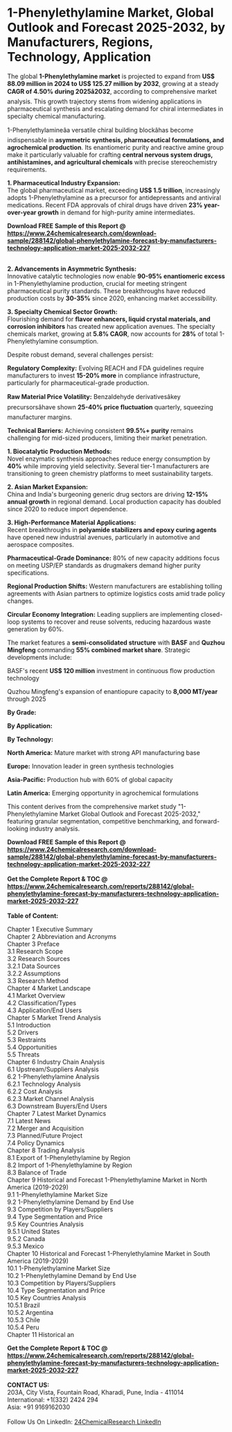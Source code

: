 <h1>1-Phenylethylamine Market, Global Outlook and Forecast 2025-2032, by Manufacturers, Regions, Technology, Application</h1><p>The global <strong>1-Phenylethylamine market</strong> is projected to expand from <strong>US$ 88.09 million in 2024 to US$ 125.27 million by 2032</strong>, growing at a steady <strong>CAGR of 4.50% during 2025â2032</strong>, according to comprehensive market analysis. This growth trajectory stems from widening applications in pharmaceutical synthesis and escalating demand for chiral intermediates in specialty chemical manufacturing.</p><p>1-Phenylethylamineâa versatile chiral building blockâhas become indispensable in <strong>asymmetric synthesis, pharmaceutical formulations, and agrochemical production</strong>. Its enantiomeric purity and reactive amine group make it particularly valuable for crafting <strong>central nervous system drugs, antihistamines, and agricultural chemicals</strong> with precise stereochemistry requirements.</p><p><strong>1. Pharmaceutical Industry Expansion:</strong><br>
The global pharmaceutical market, exceeding <strong>US$ 1.5 trillion</strong>, increasingly adopts 1-Phenylethylamine as a precursor for antidepressants and antiviral medications. Recent FDA approvals of chiral drugs have driven <strong>23% year-over-year growth</strong> in demand for high-purity amine intermediates.</p><div><b>Download FREE Sample of this Report @ 
            <a href="https://www.24chemicalresearch.com/download-sample/288142/global-phenylethylamine-forecast-by-manufacturers-technology-application-market-2025-2032-227">
            https://www.24chemicalresearch.com/download-sample/288142/global-phenylethylamine-forecast-by-manufacturers-technology-application-market-2025-2032-227</a></b></div><br><p><strong>2. Advancements in Asymmetric Synthesis:</strong><br>
Innovative catalytic technologies now enable <strong>90-95% enantiomeric excess</strong> in 1-Phenylethylamine production, crucial for meeting stringent pharmaceutical purity standards. These breakthroughs have reduced production costs by <strong>30-35%</strong> since 2020, enhancing market accessibility.</p><p><strong>3. Specialty Chemical Sector Growth:</strong><br>
Flourishing demand for <strong>flavor enhancers, liquid crystal materials, and corrosion inhibitors</strong> has created new application avenues. The specialty chemicals market, growing at <strong>5.8% CAGR</strong>, now accounts for <strong>28%</strong> of total 1-Phenylethylamine consumption.</p><p>Despite robust demand, several challenges persist:</p><p><strong>Regulatory Complexity:</strong> Evolving REACH and FDA guidelines require manufacturers to invest <strong>15-20% more</strong> in compliance infrastructure, particularly for pharmaceutical-grade production.</p><p><strong>Raw Material Price Volatility:</strong> Benzaldehyde derivativesâkey precursorsâhave shown <strong>25-40% price fluctuation</strong> quarterly, squeezing manufacturer margins.</p><p><strong>Technical Barriers:</strong> Achieving consistent <strong>99.5%+ purity</strong> remains challenging for mid-sized producers, limiting their market penetration.</p><p><strong>1. Biocatalytic Production Methods:</strong><br>
Novel enzymatic synthesis approaches reduce energy consumption by <strong>40%</strong> while improving yield selectivity. Several tier-1 manufacturers are transitioning to green chemistry platforms to meet sustainability targets.</p><p><strong>2. Asian Market Expansion:</strong><br>
China and India's burgeoning generic drug sectors are driving <strong>12-15% annual growth</strong> in regional demand. Local production capacity has doubled since 2020 to reduce import dependence.</p><p><strong>3. High-Performance Material Applications:</strong><br>
Recent breakthroughs in <strong>polyamide stabilizers and epoxy curing agents</strong> have opened new industrial avenues, particularly in automotive and aerospace composites.</p><p><strong>Pharmaceutical-Grade Dominance:</strong> 80% of new capacity additions focus on meeting USP/EP standards as drugmakers demand higher purity specifications.</p><p><strong>Regional Production Shifts:</strong> Western manufacturers are establishing tolling agreements with Asian partners to optimize logistics costs amid trade policy changes.</p><p><strong>Circular Economy Integration:</strong> Leading suppliers are implementing closed-loop systems to recover and reuse solvents, reducing hazardous waste generation by 60%.</p><p>The market features a <strong>semi-consolidated structure</strong> with <strong>BASF</strong> and <strong>Quzhou Mingfeng</strong> commanding <strong>55% combined market share</strong>. Strategic developments include:</p><p>BASF's recent <strong>US$ 120 million</strong> investment in continuous flow production technology</p><p>Quzhou Mingfeng's expansion of enantiopure capacity to <strong>8,000 MT/year</strong> through 2025</p><p><strong>By Grade:</strong></p><p><strong>By Application:</strong></p><p><strong>By Technology:</strong></p><p><strong>North America:</strong> Mature market with strong API manufacturing base</p><p><strong>Europe:</strong> Innovation leader in green synthesis technologies</p><p><strong>Asia-Pacific:</strong> Production hub with 60% of global capacity</p><p><strong>Latin America:</strong> Emerging opportunity in agrochemical formulations</p><p>This content derives from the comprehensive market study "1-Phenylethylamine Market Global Outlook and Forecast 2025-2032," featuring granular segmentation, competitive benchmarking, and forward-looking industry analysis.</p><div><b>Download FREE Sample of this Report @ 
            <a href="https://www.24chemicalresearch.com/download-sample/288142/global-phenylethylamine-forecast-by-manufacturers-technology-application-market-2025-2032-227">
            https://www.24chemicalresearch.com/download-sample/288142/global-phenylethylamine-forecast-by-manufacturers-technology-application-market-2025-2032-227</a></b></div><br><div><b>Get the Complete Report & TOC @ 
            <a href="https://www.24chemicalresearch.com/reports/288142/global-phenylethylamine-forecast-by-manufacturers-technology-application-market-2025-2032-227">
            https://www.24chemicalresearch.com/reports/288142/global-phenylethylamine-forecast-by-manufacturers-technology-application-market-2025-2032-227</a></b></div><br>
            <b>Table of Content:</b><p>Chapter 1 Executive Summary<br />
Chapter 2 Abbreviation and Acronyms<br />
Chapter 3 Preface<br />
3.1 Research Scope<br />
3.2 Research Sources<br />
3.2.1 Data Sources<br />
3.2.2 Assumptions<br />
3.3 Research Method<br />
Chapter 4 Market Landscape<br />
4.1 Market Overview<br />
4.2 Classification/Types<br />
4.3 Application/End Users<br />
Chapter 5 Market Trend Analysis<br />
5.1 Introduction<br />
5.2 Drivers<br />
5.3 Restraints<br />
5.4 Opportunities<br />
5.5 Threats<br />
Chapter 6 Industry Chain Analysis<br />
6.1 Upstream/Suppliers Analysis<br />
6.2 1-Phenylethylamine Analysis<br />
6.2.1 Technology Analysis<br />
6.2.2 Cost Analysis<br />
6.2.3 Market Channel Analysis<br />
6.3 Downstream Buyers/End Users<br />
Chapter 7 Latest Market Dynamics<br />
7.1 Latest News<br />
7.2 Merger and Acquisition<br />
7.3 Planned/Future Project<br />
7.4 Policy Dynamics<br />
Chapter 8 Trading Analysis<br />
8.1 Export of 1-Phenylethylamine by Region<br />
8.2 Import of 1-Phenylethylamine by Region<br />
8.3 Balance of Trade<br />
Chapter 9 Historical and Forecast 1-Phenylethylamine Market in North America (2019-2029)<br />
9.1 1-Phenylethylamine Market Size<br />
9.2 1-Phenylethylamine Demand by End Use<br />
9.3 Competition by Players/Suppliers<br />
9.4 Type Segmentation and Price<br />
9.5 Key Countries Analysis<br />
9.5.1 United States<br />
9.5.2 Canada<br />
9.5.3 Mexico<br />
Chapter 10 Historical and Forecast 1-Phenylethylamine Market in South America (2019-2029)<br />
10.1 1-Phenylethylamine Market Size<br />
10.2 1-Phenylethylamine Demand by End Use<br />
10.3 Competition by Players/Suppliers<br />
10.4 Type Segmentation and Price<br />
10.5 Key Countries Analysis<br />
10.5.1 Brazil<br />
10.5.2 Argentina<br />
10.5.3 Chile<br />
10.5.4 Peru<br />
Chapter 11 Historical an</p><div><b>Get the Complete Report & TOC @ 
            <a href="https://www.24chemicalresearch.com/reports/288142/global-phenylethylamine-forecast-by-manufacturers-technology-application-market-2025-2032-227">
            https://www.24chemicalresearch.com/reports/288142/global-phenylethylamine-forecast-by-manufacturers-technology-application-market-2025-2032-227</a></b></div><br><b>CONTACT US:</b><br>
            203A, City Vista, Fountain Road, Kharadi, Pune, India - 411014<br>
            International: +1(332) 2424 294<br>
            Asia: +91 9169162030 <br><br>
            Follow Us On LinkedIn: <a href="https://www.linkedin.com/company/24chemicalresearch/">24ChemicalResearch LinkedIn</a>